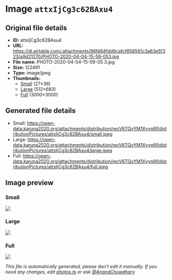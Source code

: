 # Image `attxIjCg3c62BAxu4`

## Original file details

- **ID:** attxIjCg3c62BAxu4
- **URL:** https://dl.airtable.com/.attachments/96f484fdd9cafcf658561c3a63e5f323/a9d21270/PHOTO-2020-04-04-15-59-053.jpg
- **File name:** PHOTO-2020-04-04-15-59-05 3.jpg
- **Size:** 122491
- **Type:** image/jpeg
- **Thumbnails:**
  - [Small](https://dl.airtable.com/.attachmentThumbnails/d805ee17550bb02e002070f3e2985b8a/81478ec4) (27×36)
  - [Large](https://dl.airtable.com/.attachmentThumbnails/1435e7cc805a76798c01cfebdfab7848/2943294a) (512×683)
  - [Full](https://dl.airtable.com/.attachmentThumbnails/c7489a663962a2b8e0375a759732912a/52859e76) (3000×3000)

## Generated file details

- Small: https://open-data.karuna2020.org/attachments/distribution/recV6TQvYM1Xyyn6f/distributionPictures/attxIjCg3c62BAxu4/small.jpeg
- Large: https://open-data.karuna2020.org/attachments/distribution/recV6TQvYM1Xyyn6f/distributionPictures/attxIjCg3c62BAxu4/large.jpeg
- Full: https://open-data.karuna2020.org/attachments/distribution/recV6TQvYM1Xyyn6f/distributionPictures/attxIjCg3c62BAxu4/full.jpeg

## Image preview

### Small

![](https://open-data.karuna2020.org/attachments/distribution/recV6TQvYM1Xyyn6f/distributionPictures/attxIjCg3c62BAxu4/small.jpeg)

### Large

![](https://open-data.karuna2020.org/attachments/distribution/recV6TQvYM1Xyyn6f/distributionPictures/attxIjCg3c62BAxu4/large.jpeg)

### Full

![](https://open-data.karuna2020.org/attachments/distribution/recV6TQvYM1Xyyn6f/distributionPictures/attxIjCg3c62BAxu4/full.jpeg)

_This file is automatically generated, please don't edit it manually. If you need any changes, edit [photos.ts](/photos.ts) or ask [@AnandChowdhary](https://github.com/AnandChowdhary)_
